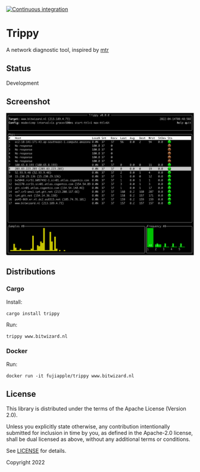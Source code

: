 [![Continuous integration](https://github.com/fujiapple852/trippy/workflows/Continuous%20integration/badge.svg)](https://github.com/fujiapple852/trippy/actions/workflows/ci.yml)

# Trippy

A network diagnostic tool, inspired by [mtr](https://github.com/traviscross/mtr)

## Status

Development

## Screenshot

<img src="assets/trippy-14-04-2022.png" alt="trippy"/>

## Distributions

### Cargo

Install:

```shell
cargo install trippy
```

Run:

```shell
trippy www.bitwizard.nl
```

### Docker

Run:

```shell
docker run -it fujiapple/trippy www.bitwizard.nl
```

## License

This library is distributed under the terms of the Apache License (Version 2.0).

Unless you explicitly state otherwise, any contribution intentionally submitted for inclusion in time by you, as defined
in the Apache-2.0 license, shall be dual licensed as above, without any additional terms or conditions.

See [LICENSE](LICENSE) for details.

Copyright 2022